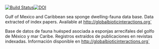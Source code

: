 [![Build Status](https://travis-ci.org/BDMYRepository/Sponge_Interactions.svg?branch=master)](https://travis-ci.org/BDMYRepository/Sponge_Interactions)[![DOI](https://zenodo.org/badge/DOI/10.5281/zenodo.3333024.svg)](https://doi.org/10.5281/zenodo.3333023)

Gulf of Mexico and Caribbean sea sponge dwelling-fauna data base. Data extracted of index papers. Available at http://globalbioticinteractions.org`

Base de datos de fauna huésped asociada a esponjas arrecifales del golfo de México y mar Caribe. Registros extraídos de publicaciones en revistas indexadas. Información disponible en http://globalbioticinteractions.org`
